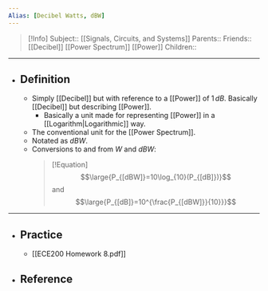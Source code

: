 ```yaml
---
Alias: [Decibel Watts, dBW]
---
```

> [!Info]
> Subject:: [[Signals, Circuits, and Systems]]
> Parents:: 
> Friends:: [[Decibel]] [[Power Spectrum]] [[Power]]
> Children:: 
---
- ## Definition
	- Simply [[Decibel]] but with reference to a [[Power]] of $1\,dB$. Basically [[Decibel]] but describing [[Power]].
		- Basically a unit made for representing [[Power]] in a [[Logarithm|Logarithmic]] way.
	- The conventional unit for the [[Power Spectrum]].
	- Notated as $dBW$.
	- Conversions to and from $W$ and $dBW$:
	  > [!Equation]
	  > $$\large{P_{[dBW]}=10\log_{10}(P_{[dB]})}$$
	  > and
	  > $$\large{P_{[dB]}=10^{\frac{P_{[dBW]}}{10}}}$$
---
- ## Practice
	- [[ECE200 Homework 8.pdf]]
- ## Reference